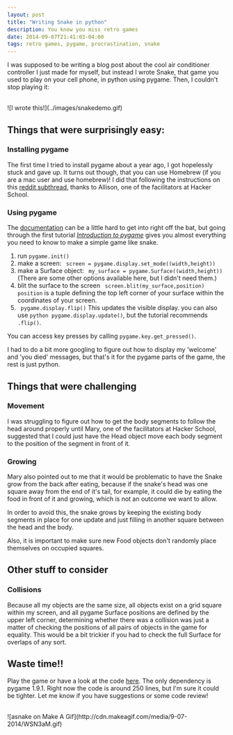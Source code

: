 ```yaml
---
layout: post
title: "Writing Snake in python"
description: You know you miss retro games
date: 2014-09-07T21:41:03-04:00
tags: retro games, pygame, procrastination, snake
---
```


I was supposed to be writing a blog post about the cool air conditioner controller I just made for myself, but instead I wrote Snake, that game you used to play on your cell phone, in python using pygame. Then, I couldn't stop playing it:  
      
<p></p><br />
![I wrote this!](../images/snakedemo.gif)

<!-- <iframe height="310" width="480"  src="https://www.youtube.com/embed/EIyixC9NsLI?start=22&end=30&autoplay=1&version=3" frameborder="0"></iframe> -->

## Things that were surprisingly easy:

### Installing pygame  

The first time I tried to install pygame about a year ago, I got hopelessly stuck and gave up. It turns out though, that you can use Homebrew (if you are a mac user and use homebrew)! I did that following the instructions on this [reddit subthread](http://www.reddit.com/r/pygame/comments/21tp7n/how_to_install_pygame_on_osx_mavericks/), thanks to Allison, one of the facilitators at Hacker School.

### Using pygame

The [documentation](http://www.pygame.org/docs/) can be a little hard to get into right off the bat, but going through the first tutorial [*Introduction to pygame*](http://www.pygame.org/docs/tut/intro/intro.html) gives you almost everything you need to know to make a simple game like snake.

1. run `pygame.init()`
1. make a screen:
  ``` screen = pygame.display.set_mode((width,height))```
1. make a Surface object:
  ``` my_surface = pygame.Surface((width,height))```
  (There are some other options available here, but I didn't need them.)
1. blit the surface to the screen
  ``` screen.blit(my_surface,position)```
  `position` is a tuple defining the top left corner of your surface within the coordinates of your screen.
1. ``` pygame.display.flip()```
  This updates the visible display. you can also use ```python pygame.display.update()```, but the tutorial recommends `.flip()`.

You can access key presses by calling `pygame.key.get_pressed()`. 

I had to do a bit more googling to figure out how to display my 'welcome' and 'you died' messages, but that's it for the pygame parts of the game, the rest is just python. 

## Things that were challenging

### Movement

I was struggling to figure out how to get the body segments to follow the head around properly until Mary, one of the facilitators at Hacker School, suggested that I could just have the Head object move each body segment to the position of the segment in front of it. 

### Growing

Mary also pointed out to me that it would be problematic to have the Snake grow from the back after eating, because if the snake's head was one square away from the end of it's tail, for example, it could die by eating the food in front of it and growing, which is not an outcome we want to allow.

In order to avoid this, the snake grows by keeping the existing body segments in place for one update and just filling in another square between the head and the body. 

Also, it is important to make sure new Food objects don't randomly place themselves on occupied squares.  

## Other stuff to consider

### Collisions

Because all my objects are the same size, all objects exist on a grid square within my screen, and all pygame Surface positions are defined by the upper left corner, determining whether there was a collision was just a matter of checking the positions of all pairs of objects in the game for equality. This would be a bit trickier if you had to check the full Surface for overlaps of any sort.

## Waste time!! 

Play the game or have a look at the code [here](https://github.com/mlauter/py_snake). The only dependency is pygame 1.9.1. Right now the code is around 250 lines, but I'm sure it could be tighter. Let me know if you have suggestions or some code review!

<p></p><br />
![asnake on Make A Gif](http://cdn.makeagif.com/media/9-07-2014/WSN3aM.gif)

